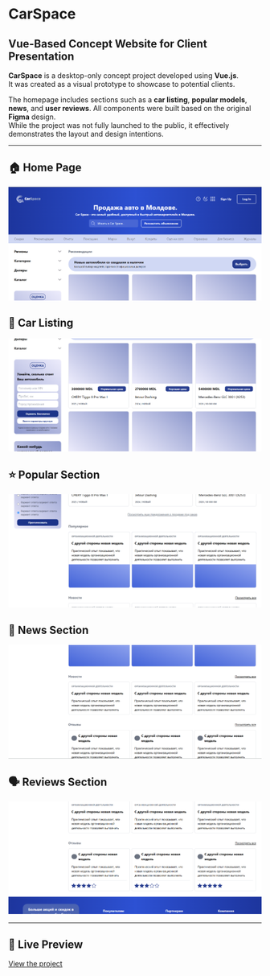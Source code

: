 # CarSpace

## Vue-Based Concept Website for Client Presentation

**CarSpace** is a desktop-only concept project developed using **Vue.js**.  
It was created as a visual prototype to showcase to potential clients.

The homepage includes sections such as a **car listing**, **popular models**, **news**, and **user reviews**. All components were built based on the original **Figma** design.  
While the project was not fully launched to the public, it effectively demonstrates the layout and design intentions.

---

## 🏠 Home Page

![Home Page](./public/examples/main.png)

## 🚗 Car Listing

![Car List](./public/examples/items.png)

## ⭐ Popular Section

![Popular Section](./public/examples/popular.png)

## 📰 News Section

![News](./public/examples/news.png)

## 🗣️ Reviews Section

![Reviews](./public/examples/reviews.png)

---

## 🔗 Live Preview

[View the project](https://car-space-zeta.vercel.app/)